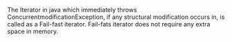 The Iterator in java which immediately throws
ConcurrentmodificationException, if any structural modification occurs
in, is called as a Fail-fast iterator. Fail-fats iterator does not
require any extra space in memory.